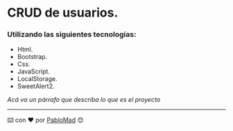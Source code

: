 # CRUD de usuarios.

### Utilizando las siguientes tecnologías:
*   Html.
*   Bootstrap.
*   Css.
*   JavaScript.
*   LocalStorage.
*   SweetAlert2.

_Acá va un párrafo que describa lo que es el proyecto_


---
⌨️ con ❤️ por [PabloMad](https://github.com/PabloMad75) 😊
